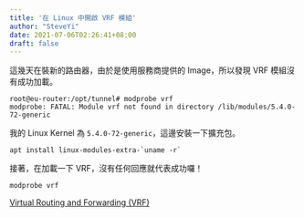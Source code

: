 ```yaml
---
title: '在 Linux 中開啟 VRF 模組'
author: "SteveYi"
date: 2021-07-06T02:26:41+08:00
draft: false
---
```


這幾天在裝新的路由器，由於是使用服務商提供的 Image，所以發現 VRF 模組沒有成功加載。

```command
root@eu-router:/opt/tunnel# modprobe vrf
modprobe: FATAL: Module vrf not found in directory /lib/modules/5.4.0-72-generic
```

我的 Linux Kernel 為 `5.4.0-72-generic`，這邊安裝一下擴充包。

```apt
apt install linux-modules-extra-`uname -r`
```

接著，在加載一下 VRF，沒有任何回應就代表成功囉！

```
modprobe vrf
```

[Virtual Routing and Forwarding (VRF)](https://www.kernel.org/doc/Documentation/networking/vrf.txt)
